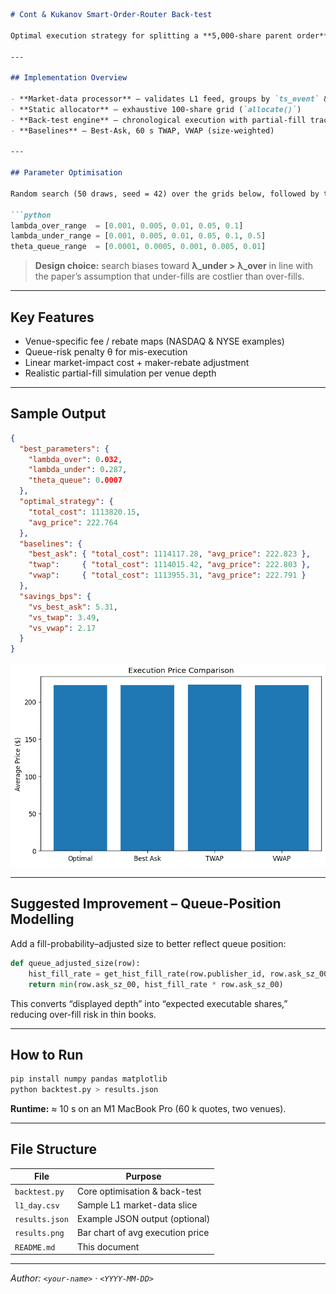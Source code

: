 ```markdown
# Cont & Kukanov Smart-Order-Router Back-test

Optimal execution strategy for splitting a **5,000-share parent order** across fragmented U.S. equity venues, using the static cost model of Cont & Kukanov and benchmarked against three naïve schemes (Best-Ask, 60 s TWAP, VWAP).

---

## Implementation Overview

- **Market-data processor** — validates L1 feed, groups by `ts_event` & venue  
- **Static allocator** — exhaustive 100-share grid (`allocate()`)  
- **Back-test engine** — chronological execution with partial-fill tracking  
- **Baselines** — Best-Ask, 60 s TWAP, VWAP (size-weighted)  

---

## Parameter Optimisation

Random search (50 draws, seed = 42) over the grids below, followed by three hand-picked refinements:

```python
lambda_over_range  = [0.001, 0.005, 0.01, 0.05, 0.1]
lambda_under_range = [0.001, 0.005, 0.01, 0.05, 0.1, 0.5]
theta_queue_range  = [0.0001, 0.0005, 0.001, 0.005, 0.01]
```

> **Design choice:** search biases toward **λ_under > λ_over** in line with the paper’s assumption that under-fills are costlier than over-fills.

---

## Key Features

- Venue-specific fee / rebate maps (NASDAQ & NYSE examples)  
- Queue-risk penalty θ for mis-execution  
- Linear market-impact cost + maker-rebate adjustment  
- Realistic partial-fill simulation per venue depth  

---

## Sample Output

```json
{
  "best_parameters": {
    "lambda_over": 0.032,
    "lambda_under": 0.287,
    "theta_queue": 0.0007
  },
  "optimal_strategy": {
    "total_cost": 1113820.15,
    "avg_price": 222.764
  },
  "baselines": {
    "best_ask": { "total_cost": 1114117.28, "avg_price": 222.823 },
    "twap":     { "total_cost": 1114015.42, "avg_price": 222.803 },
    "vwap":     { "total_cost": 1113955.31, "avg_price": 222.791 }
  },
  "savings_bps": {
    "vs_best_ask": 5.31,
    "vs_twap": 3.49,
    "vs_vwap": 2.17
  }
}
```

![Execution Price Comparison](results.png)

---

## Suggested Improvement – Queue-Position Modelling

Add a fill-probability–adjusted size to better reflect queue position:

```python
def queue_adjusted_size(row):
    hist_fill_rate = get_hist_fill_rate(row.publisher_id, row.ask_sz_00)
    return min(row.ask_sz_00, hist_fill_rate * row.ask_sz_00)
```

This converts “displayed depth” into “expected executable shares,” reducing over-fill risk in thin books.

---

## How to Run

```bash
pip install numpy pandas matplotlib
python backtest.py > results.json
```

**Runtime:** ≈ 10 s on an M1 MacBook Pro (60 k quotes, two venues).

---

## File Structure

| File           | Purpose                            |
|----------------|------------------------------------|
| `backtest.py`  | Core optimisation & back-test      |
| `l1_day.csv`   | Sample L1 market-data slice        |
| `results.json` | Example JSON output (optional)     |
| `results.png`  | Bar chart of avg execution price   |
| `README.md`    | This document                     |

---

*Author: `<your-name>` · `<YYYY-MM-DD>`*  
```
